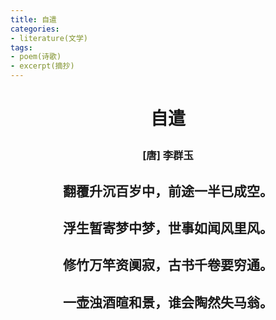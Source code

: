 ```yaml
---
title: 自遣
categories:
- literature(文学)
tags:
- poem(诗歌)
- excerpt(摘抄)
---
```


<h1><p style="text-align: center;">自遣</p></h1>

<h3><p style="text-align: center;">[唐] 李群玉</p></h3>

<h2><p style="text-align: center;">翻覆升沉百岁中，前途一半已成空。</p></h2>

<h2><p style="text-align: center;">浮生暂寄梦中梦，世事如闻风里风。</p></h2>

<h2><p style="text-align: center;">修竹万竿资阒寂，古书千卷要穷通。</p></h2>

<h2><p style="text-align: center;">一壶浊酒暄和景，谁会陶然失马翁。</p></h2>

